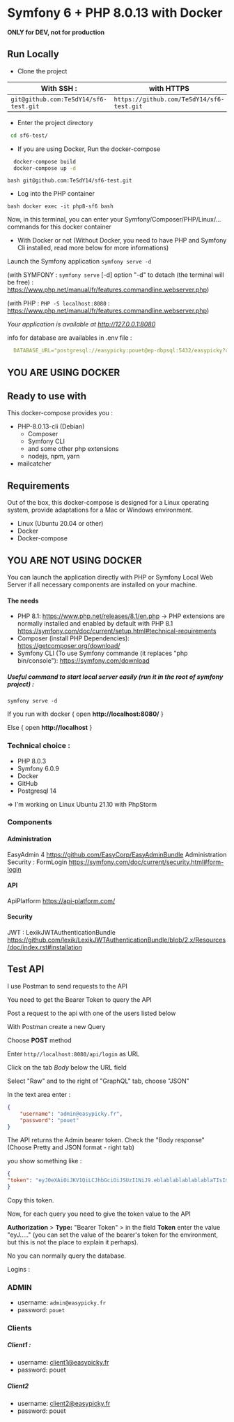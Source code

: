 
# Symfony 6 + PHP 8.0.13 with Docker

**ONLY for DEV, not for production**
## Run Locally
- Clone the project

| With SSH :                            | with HTTPS                                 |
|---------------------------------------|--------------------------------------------|
| `git@github.com:TeSdY14/sf6-test.git` | `https://github.com/TeSdY14/sf6-test.git`  |

- Enter the project directory
```bash
 cd sf6-test/
```

- If you are using Docker, Run the docker-compose
```bash
  docker-compose build
  docker-compose up -d
```
```bash git@github.com:TeSdY14/sf6-test.git ```

- Log into the PHP container

```bash docker exec -it php8-sf6 bash ```

Now, in this terminal, you can enter your Symfony/Composer/PHP/Linux/... commands for this docker container

- With Docker or not (Without Docker, you need to have PHP and Symfony Cli installed, read more below for more informations) 

Launch the Symfony application ``` symfony serve -d ```

(with SYMFONY : `symfony serve` [-d] option "-d" to detach (the terminal will be free) : https://www.php.net/manual/fr/features.commandline.webserver.php)

(with PHP : `PHP -S localhost:8080` : https://www.php.net/manual/fr/features.commandline.webserver.php)

*Your application is available at http://127.0.0.1:8080*

info for database are availables in .env file :
```yaml
  DATABASE_URL="postgresql://easypicky:pouet@ep-dbpsql:5432/easypicky?charset=utf8"
```

## YOU ARE USING DOCKER ##
## Ready to use with
This docker-compose provides you :
- PHP-8.0.13-cli (Debian)
    - Composer
    - Symfony CLI
    - and some other php extensions
    - nodejs, npm, yarn
- mailcatcher


## Requirements
Out of the box, this docker-compose is designed for a Linux operating system, provide adaptations for a Mac or Windows environment.
- Linux (Ubuntu 20.04 or other)
- Docker
- Docker-compose

## YOU ARE NOT USING DOCKER ##
You can launch the application directly with PHP or Symfony Local Web Server if all necessary components are installed on your machine.
#### The needs 
- PHP 8.1: https://www.php.net/releases/8.1/en.php -> PHP extensions are normally installed and enabled by default 
with PHP 8.1
https://symfony.com/doc/current/setup.html#technical-requirements
- Composer (install PHP Dependencies): https://getcomposer.org/download/
- Symfony CLI (To use Symfony commande (it replaces "php bin/console"): https://symfony.com/download

##### Useful command to start local server easily (run it in the root of symfony project) :
``` symfony serve -d ```

If you run with docker { open **http://localhost:8080/** }

Else { open **http://localhost** }


### Technical choice : 
- PHP 8.0.3 
- Symfony 6.0.9
- Docker
- GitHub 
- Postgresql 14

=> I'm working on Linux Ubuntu 21.10 with PhpStorm

### Components 
#### Administration 
EasyAdmin 4
https://github.com/EasyCorp/EasyAdminBundle
Administration Security : FormLogin https://symfony.com/doc/current/security.html#form-login 

#### API 
ApiPlatform
https://api-platform.com/

#### Security
JWT : LexikJWTAuthenticationBundle
https://github.com/lexik/LexikJWTAuthenticationBundle/blob/2.x/Resources/doc/index.rst#installation


## Test API 
I use Postman to send requests to the API 

You need to get the Bearer Token to query the API

Post a request to the api with one of the users listed below

With Postman create a new Query 

Choose **POST** method 

Enter `http//localhost:8080/api/login` as URL 

Click on the tab *Body* below the URL field

Select "Raw" and to the right of "GraphQL" tab, choose "JSON" 

In the text area enter : 
```JSON
{
    "username": "admin@easypicky.fr",
    "password": "pouet"
}
```
The API returns the Admin bearer token.
Check the "Body response" (Choose Pretty and JSON format - right tab) 

you show something like :
```json 
{
"token": "eyJ0eXAiOiJKV1QiLCJhbGciOiJSUzI1NiJ9.eblablablablablablaTIsImV4cCI6MTY1NjUzNDc5Miwicm9sZXMiOlsipouetJTiIsIlJPTEVfVVNFUiJdLCJ1c2VybmFtZSI6ImFkbWluQGVhc3lwaWNreS5mciJ9. ee1jKniQsOcFblablablablablablablaSxKbl8A0TDcS9uoXrJ5KjWAnIbI49eMNUybCuIzfnfKgUzCSJGJTkM_0sY0RPJmWcDTsfFnglDz4hTgt6WJbAci3_VDbnP4iSMCShT2xsFdwYHGuPGizE1OLOwHqJEHlE98Gqid6IzqgzMaAMNHslmSghG_jEmxOC7xGHy4sAjbWmOqrZiKfxRbRDnZMh8HVPTlBWVj3Hspuoqekrb_1Lgq5NrG_kIXFa8Oxkz5a5IqjJB_qTJ_gQHZWamrFOmeL-sLnfZUR4pislgu7rJ0OOHkAOEctfghCsxVV5Pqw"
}
```

Copy this token. 

Now, for each query you need to give the token value to the API

**Authorization** > **Type:** "Bearer Token" > in the field **Token** enter the value "eyJ....."
(you can set the value of the bearer's token for the environment, but this is not the place to explain it perhaps).

No you can normally query the database.

Logins :
### ADMIN 
- username: `admin@easypicky.fr`
- password: `pouet` 

### Clients 
##### Client1 : 
- username: client1@easypicky.fr
- password: pouet
##### Client2
- username: client2@easypicky.fr
- password: pouet
